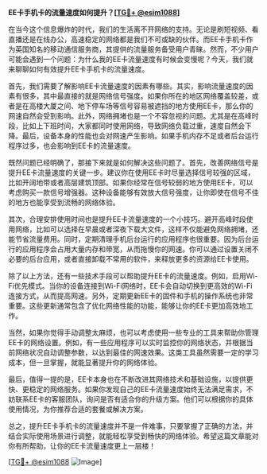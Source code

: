 **EE卡手机卡的流量速度如何提升？[[TG💪+ @esim1088](https://t.me/s/esim1088)]**

在当今这个信息爆炸的时代，我们的生活离不开网络的支持。无论是刷短视频、看直播还是在线办公，高速稳定的网络都是我们不可或缺的伙伴。而EE卡手机卡作为英国知名的移动通信服务商，其提供的流量服务备受用户青睐。然而，不少用户可能会遇到一个问题：为什么我的EE卡流量速度有时候会变慢呢？今天，我们就来聊聊如何有效提升EE卡手机卡的流量速度。

首先，我们需要了解影响EE卡流量速度的因素有哪些。其实，影响流量速度的因素有很多，其中最直接的就是网络信号强度。如果你所在的地区网络覆盖较差，或者是在高楼大厦之间、地下停车场等信号容易被遮挡的地方使用EE卡，那么你的网速自然会受到影响。此外，网络拥堵也是一个不容忽视的问题。尤其是在高峰时段，比如上下班时间，大家都同时使用网络，导致网络负载过重，速度自然会下降。最后，设备本身的性能也会对网速产生影响。如果手机内存不足或者后台运行程序过多，也会影响到EE卡的流量速度。

既然问题已经明确了，那接下来就是如何解决这些问题了。首先，改善网络信号是提升EE卡流量速度的关键一步。建议你在使用EE卡时尽量选择信号较强的区域，比如开阔地带或者高层建筑顶部。如果你经常在信号较弱的地方使用EE卡，可以考虑购买一款信号增强器。这种设备能够有效放大信号强度，让你即使在信号不佳的地方也能享受到流畅的网络体验。

其次，合理安排使用时间也是提升EE卡流量速度的一个小技巧。避开高峰时段使用网络，比如可以选择在早晨或者深夜下载大文件，这样不仅能避免网络拥堵，还能节省流量费用。同时，定期清理手机后台运行的应用程序也很重要。因为后台运行的应用程序会占用大量内存和带宽，从而拖慢你的网速。你可以通过设置关闭不必要的后台应用，或者直接卸载不常用的软件，来释放更多的资源给EE卡使用。

除了以上方法，还有一些技术手段可以帮助提升EE卡的流量速度。例如，启用Wi-Fi优先模式。当你的设备连接到Wi-Fi网络时，EE卡会自动切换到更高效的Wi-Fi连接方式，从而提高网速。另外，定期更新EE卡的固件和手机的操作系统也非常重要。这些更新通常包含了优化网络性能的功能，能够让你的EE卡更加高效地工作。

当然，如果你觉得手动调整太麻烦，也可以考虑使用一些专业的工具来帮助你管理EE卡的网络设置。例如，有一些应用程序可以实时监控你的网络状态，并根据当前网络状况自动调整参数，以达到最佳的网速效果。这类工具虽然需要一定的学习成本，但一旦掌握，就能显著提升你的网络体验。

最后，值得一提的是，EE卡本身也在不断改进其网络技术和基础设施，以提供更快、更稳定的网络服务。如果你发现自己的EE卡流量速度始终无法满足需求，不妨联系EE卡的客服团队，询问是否有适合你的升级方案。他们可以根据你的具体使用情况，为你推荐合适的套餐或解决方案。

总之，提升EE卡手机卡的流量速度并不是一件难事，只要掌握了正确的方法，并结合实际使用场景进行调整，就能轻松享受到畅快的网络体验。希望这篇文章能对你有所帮助，让你的EE卡流量速度更上一层楼！

[[TG💪+ @esim1088](https://t.me/s/esim1088) ![Image](https://i.postimg.cc/4NQfJmqS/Snipaste-2025-05-13-00-14-12.png)]